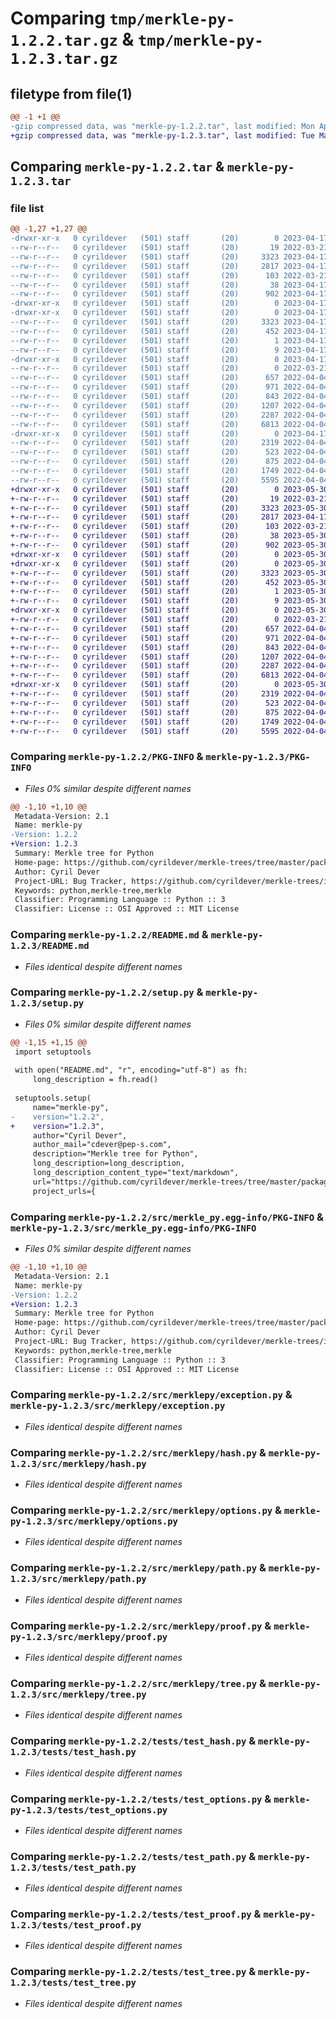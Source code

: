 # Comparing `tmp/merkle-py-1.2.2.tar.gz` & `tmp/merkle-py-1.2.3.tar.gz`

## filetype from file(1)

```diff
@@ -1 +1 @@
-gzip compressed data, was "merkle-py-1.2.2.tar", last modified: Mon Apr 17 07:03:47 2023, max compression
+gzip compressed data, was "merkle-py-1.2.3.tar", last modified: Tue May 30 08:00:57 2023, max compression
```

## Comparing `merkle-py-1.2.2.tar` & `merkle-py-1.2.3.tar`

### file list

```diff
@@ -1,27 +1,27 @@
-drwxr-xr-x   0 cyrildever   (501) staff       (20)        0 2023-04-17 07:03:47.148045 merkle-py-1.2.2/
--rw-r--r--   0 cyrildever   (501) staff       (20)       19 2022-03-21 11:01:19.000000 merkle-py-1.2.2/MANIFEST.in
--rw-r--r--   0 cyrildever   (501) staff       (20)     3323 2023-04-17 07:03:47.147734 merkle-py-1.2.2/PKG-INFO
--rw-r--r--   0 cyrildever   (501) staff       (20)     2817 2023-04-17 06:57:59.000000 merkle-py-1.2.2/README.md
--rw-r--r--   0 cyrildever   (501) staff       (20)      103 2022-03-21 11:01:19.000000 merkle-py-1.2.2/pyproject.toml
--rw-r--r--   0 cyrildever   (501) staff       (20)       38 2023-04-17 07:03:47.148132 merkle-py-1.2.2/setup.cfg
--rw-r--r--   0 cyrildever   (501) staff       (20)      902 2023-04-17 06:53:21.000000 merkle-py-1.2.2/setup.py
-drwxr-xr-x   0 cyrildever   (501) staff       (20)        0 2023-04-17 07:03:47.138363 merkle-py-1.2.2/src/
-drwxr-xr-x   0 cyrildever   (501) staff       (20)        0 2023-04-17 07:03:47.140862 merkle-py-1.2.2/src/merkle_py.egg-info/
--rw-r--r--   0 cyrildever   (501) staff       (20)     3323 2023-04-17 07:03:47.000000 merkle-py-1.2.2/src/merkle_py.egg-info/PKG-INFO
--rw-r--r--   0 cyrildever   (501) staff       (20)      452 2023-04-17 07:03:47.000000 merkle-py-1.2.2/src/merkle_py.egg-info/SOURCES.txt
--rw-r--r--   0 cyrildever   (501) staff       (20)        1 2023-04-17 07:03:47.000000 merkle-py-1.2.2/src/merkle_py.egg-info/dependency_links.txt
--rw-r--r--   0 cyrildever   (501) staff       (20)        9 2023-04-17 07:03:47.000000 merkle-py-1.2.2/src/merkle_py.egg-info/top_level.txt
-drwxr-xr-x   0 cyrildever   (501) staff       (20)        0 2023-04-17 07:03:47.144320 merkle-py-1.2.2/src/merklepy/
--rw-r--r--   0 cyrildever   (501) staff       (20)        0 2022-03-21 11:01:19.000000 merkle-py-1.2.2/src/merklepy/__init__.py
--rw-r--r--   0 cyrildever   (501) staff       (20)      657 2022-04-04 08:47:17.000000 merkle-py-1.2.2/src/merklepy/exception.py
--rw-r--r--   0 cyrildever   (501) staff       (20)      971 2022-04-04 08:47:17.000000 merkle-py-1.2.2/src/merklepy/hash.py
--rw-r--r--   0 cyrildever   (501) staff       (20)      843 2022-04-04 08:47:17.000000 merkle-py-1.2.2/src/merklepy/options.py
--rw-r--r--   0 cyrildever   (501) staff       (20)     1207 2022-04-04 08:47:17.000000 merkle-py-1.2.2/src/merklepy/path.py
--rw-r--r--   0 cyrildever   (501) staff       (20)     2287 2022-04-04 10:31:42.000000 merkle-py-1.2.2/src/merklepy/proof.py
--rw-r--r--   0 cyrildever   (501) staff       (20)     6813 2022-04-04 08:47:17.000000 merkle-py-1.2.2/src/merklepy/tree.py
-drwxr-xr-x   0 cyrildever   (501) staff       (20)        0 2023-04-17 07:03:47.147168 merkle-py-1.2.2/tests/
--rw-r--r--   0 cyrildever   (501) staff       (20)     2319 2022-04-04 08:47:17.000000 merkle-py-1.2.2/tests/test_hash.py
--rw-r--r--   0 cyrildever   (501) staff       (20)      523 2022-04-04 08:47:17.000000 merkle-py-1.2.2/tests/test_options.py
--rw-r--r--   0 cyrildever   (501) staff       (20)      875 2022-04-04 08:47:17.000000 merkle-py-1.2.2/tests/test_path.py
--rw-r--r--   0 cyrildever   (501) staff       (20)     1749 2022-04-04 08:47:17.000000 merkle-py-1.2.2/tests/test_proof.py
--rw-r--r--   0 cyrildever   (501) staff       (20)     5595 2022-04-04 08:47:17.000000 merkle-py-1.2.2/tests/test_tree.py
+drwxr-xr-x   0 cyrildever   (501) staff       (20)        0 2023-05-30 08:00:57.572085 merkle-py-1.2.3/
+-rw-r--r--   0 cyrildever   (501) staff       (20)       19 2022-03-21 11:01:19.000000 merkle-py-1.2.3/MANIFEST.in
+-rw-r--r--   0 cyrildever   (501) staff       (20)     3323 2023-05-30 08:00:57.571821 merkle-py-1.2.3/PKG-INFO
+-rw-r--r--   0 cyrildever   (501) staff       (20)     2817 2023-04-17 07:08:41.000000 merkle-py-1.2.3/README.md
+-rw-r--r--   0 cyrildever   (501) staff       (20)      103 2022-03-21 11:01:19.000000 merkle-py-1.2.3/pyproject.toml
+-rw-r--r--   0 cyrildever   (501) staff       (20)       38 2023-05-30 08:00:57.572154 merkle-py-1.2.3/setup.cfg
+-rw-r--r--   0 cyrildever   (501) staff       (20)      902 2023-05-30 07:57:30.000000 merkle-py-1.2.3/setup.py
+drwxr-xr-x   0 cyrildever   (501) staff       (20)        0 2023-05-30 08:00:57.561236 merkle-py-1.2.3/src/
+drwxr-xr-x   0 cyrildever   (501) staff       (20)        0 2023-05-30 08:00:57.563586 merkle-py-1.2.3/src/merkle_py.egg-info/
+-rw-r--r--   0 cyrildever   (501) staff       (20)     3323 2023-05-30 08:00:57.000000 merkle-py-1.2.3/src/merkle_py.egg-info/PKG-INFO
+-rw-r--r--   0 cyrildever   (501) staff       (20)      452 2023-05-30 08:00:57.000000 merkle-py-1.2.3/src/merkle_py.egg-info/SOURCES.txt
+-rw-r--r--   0 cyrildever   (501) staff       (20)        1 2023-05-30 08:00:57.000000 merkle-py-1.2.3/src/merkle_py.egg-info/dependency_links.txt
+-rw-r--r--   0 cyrildever   (501) staff       (20)        9 2023-05-30 08:00:57.000000 merkle-py-1.2.3/src/merkle_py.egg-info/top_level.txt
+drwxr-xr-x   0 cyrildever   (501) staff       (20)        0 2023-05-30 08:00:57.568740 merkle-py-1.2.3/src/merklepy/
+-rw-r--r--   0 cyrildever   (501) staff       (20)        0 2022-03-21 11:01:19.000000 merkle-py-1.2.3/src/merklepy/__init__.py
+-rw-r--r--   0 cyrildever   (501) staff       (20)      657 2022-04-04 08:47:17.000000 merkle-py-1.2.3/src/merklepy/exception.py
+-rw-r--r--   0 cyrildever   (501) staff       (20)      971 2022-04-04 08:47:17.000000 merkle-py-1.2.3/src/merklepy/hash.py
+-rw-r--r--   0 cyrildever   (501) staff       (20)      843 2022-04-04 08:47:17.000000 merkle-py-1.2.3/src/merklepy/options.py
+-rw-r--r--   0 cyrildever   (501) staff       (20)     1207 2022-04-04 08:47:17.000000 merkle-py-1.2.3/src/merklepy/path.py
+-rw-r--r--   0 cyrildever   (501) staff       (20)     2287 2022-04-04 10:31:42.000000 merkle-py-1.2.3/src/merklepy/proof.py
+-rw-r--r--   0 cyrildever   (501) staff       (20)     6813 2022-04-04 08:47:17.000000 merkle-py-1.2.3/src/merklepy/tree.py
+drwxr-xr-x   0 cyrildever   (501) staff       (20)        0 2023-05-30 08:00:57.571296 merkle-py-1.2.3/tests/
+-rw-r--r--   0 cyrildever   (501) staff       (20)     2319 2022-04-04 08:47:17.000000 merkle-py-1.2.3/tests/test_hash.py
+-rw-r--r--   0 cyrildever   (501) staff       (20)      523 2022-04-04 08:47:17.000000 merkle-py-1.2.3/tests/test_options.py
+-rw-r--r--   0 cyrildever   (501) staff       (20)      875 2022-04-04 08:47:17.000000 merkle-py-1.2.3/tests/test_path.py
+-rw-r--r--   0 cyrildever   (501) staff       (20)     1749 2022-04-04 08:47:17.000000 merkle-py-1.2.3/tests/test_proof.py
+-rw-r--r--   0 cyrildever   (501) staff       (20)     5595 2022-04-04 08:47:17.000000 merkle-py-1.2.3/tests/test_tree.py
```

### Comparing `merkle-py-1.2.2/PKG-INFO` & `merkle-py-1.2.3/PKG-INFO`

 * *Files 0% similar despite different names*

```diff
@@ -1,10 +1,10 @@
 Metadata-Version: 2.1
 Name: merkle-py
-Version: 1.2.2
+Version: 1.2.3
 Summary: Merkle tree for Python
 Home-page: https://github.com/cyrildever/merkle-trees/tree/master/packages/py
 Author: Cyril Dever
 Project-URL: Bug Tracker, https://github.com/cyrildever/merkle-trees/issues
 Keywords: python,merkle-tree,merkle
 Classifier: Programming Language :: Python :: 3
 Classifier: License :: OSI Approved :: MIT License
```

### Comparing `merkle-py-1.2.2/README.md` & `merkle-py-1.2.3/README.md`

 * *Files identical despite different names*

### Comparing `merkle-py-1.2.2/setup.py` & `merkle-py-1.2.3/setup.py`

 * *Files 0% similar despite different names*

```diff
@@ -1,15 +1,15 @@
 import setuptools
 
 with open("README.md", "r", encoding="utf-8") as fh:
     long_description = fh.read()
 
 setuptools.setup(
     name="merkle-py",
-    version="1.2.2",
+    version="1.2.3",
     author="Cyril Dever",
     author_mail="cdever@pep-s.com",
     description="Merkle tree for Python",
     long_description=long_description,
     long_description_content_type="text/markdown",
     url="https://github.com/cyrildever/merkle-trees/tree/master/packages/py",
     project_urls={
```

### Comparing `merkle-py-1.2.2/src/merkle_py.egg-info/PKG-INFO` & `merkle-py-1.2.3/src/merkle_py.egg-info/PKG-INFO`

 * *Files 0% similar despite different names*

```diff
@@ -1,10 +1,10 @@
 Metadata-Version: 2.1
 Name: merkle-py
-Version: 1.2.2
+Version: 1.2.3
 Summary: Merkle tree for Python
 Home-page: https://github.com/cyrildever/merkle-trees/tree/master/packages/py
 Author: Cyril Dever
 Project-URL: Bug Tracker, https://github.com/cyrildever/merkle-trees/issues
 Keywords: python,merkle-tree,merkle
 Classifier: Programming Language :: Python :: 3
 Classifier: License :: OSI Approved :: MIT License
```

### Comparing `merkle-py-1.2.2/src/merklepy/exception.py` & `merkle-py-1.2.3/src/merklepy/exception.py`

 * *Files identical despite different names*

### Comparing `merkle-py-1.2.2/src/merklepy/hash.py` & `merkle-py-1.2.3/src/merklepy/hash.py`

 * *Files identical despite different names*

### Comparing `merkle-py-1.2.2/src/merklepy/options.py` & `merkle-py-1.2.3/src/merklepy/options.py`

 * *Files identical despite different names*

### Comparing `merkle-py-1.2.2/src/merklepy/path.py` & `merkle-py-1.2.3/src/merklepy/path.py`

 * *Files identical despite different names*

### Comparing `merkle-py-1.2.2/src/merklepy/proof.py` & `merkle-py-1.2.3/src/merklepy/proof.py`

 * *Files identical despite different names*

### Comparing `merkle-py-1.2.2/src/merklepy/tree.py` & `merkle-py-1.2.3/src/merklepy/tree.py`

 * *Files identical despite different names*

### Comparing `merkle-py-1.2.2/tests/test_hash.py` & `merkle-py-1.2.3/tests/test_hash.py`

 * *Files identical despite different names*

### Comparing `merkle-py-1.2.2/tests/test_options.py` & `merkle-py-1.2.3/tests/test_options.py`

 * *Files identical despite different names*

### Comparing `merkle-py-1.2.2/tests/test_path.py` & `merkle-py-1.2.3/tests/test_path.py`

 * *Files identical despite different names*

### Comparing `merkle-py-1.2.2/tests/test_proof.py` & `merkle-py-1.2.3/tests/test_proof.py`

 * *Files identical despite different names*

### Comparing `merkle-py-1.2.2/tests/test_tree.py` & `merkle-py-1.2.3/tests/test_tree.py`

 * *Files identical despite different names*

